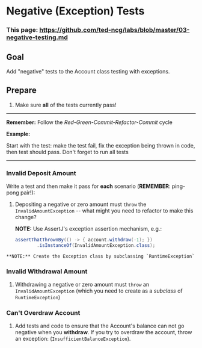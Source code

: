# Negative (Exception) Tests

### This page: https://github.com/ted-ncg/labs/blob/master/03-negative-testing.md

## Goal

Add "negative" tests to the Account class testing with exceptions.

## Prepare

1. Make sure **all** of the tests currently pass!

----

**Remember:** Follow the *Red-Green-Commit-Refactor-Commit* cycle

**Example:**

Start with the test: make the test fail, fix the exception being thrown in code, then test should pass.
Don't forget to run all tests

----

### Invalid Deposit Amount

Write a test and then make it pass for **each** scenario (**REMEMBER**: ping-pong pair!): 

  1. Depositing a negative or zero amount must `throw` the `InvalidAmountException` -- what might you need to refactor to make this change?

     **NOTE:** Use AssertJ's exception assertion mechanism, e.g.:
  
     ```java
     assertThatThrownBy(() -> { account.withdraw(-1); })
             .isInstanceOf(InvalidAmountException.class);
     ```

    **NOTE:** Create the Exception class by subclassing `RuntimeException`

### Invalid Withdrawal Amount

  1. Withdrawing a negative or zero amount must `throw` an `InvalidAmountException` (which you need to create as a *subclass* of `RuntimeException`)
   
### Can't Overdraw Account

1. Add tests and code to ensure that the Account's balance can not go negative when you **withdraw**. 
   If you try to overdraw the account, throw an exception: (`InsufficientBalanceException`).
